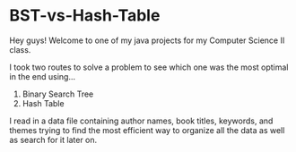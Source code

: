 # BST-vs-Hash-Table

Hey guys! Welcome to one of my java projects for my Computer Science II class.

I took two routes to solve a problem to see which one was the most optimal in the end using...
  1) Binary Search Tree
  2) Hash Table

I read in a data file containing author names, book titles, keywords, and themes trying to find the most efficient way to organize all the data as well as search for it later on. 
